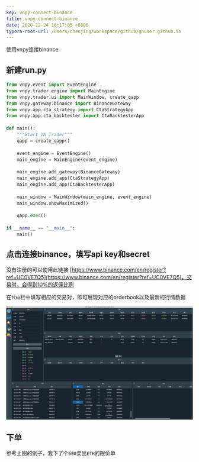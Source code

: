 ```yaml
---
key: vnpy-connect-binance
title: vnpy-connect-binance
date: 2020-12-24 16:17:05 +0800
typora-root-url: /Users/chenjing/workspace/github/gnuser.github.io
---
```

使用vnpy连接binance
<!--more-->

## 新建run.py

```python
from vnpy.event import EventEngine
from vnpy.trader.engine import MainEngine
from vnpy.trader.ui import MainWindow, create_qapp
from vnpy.gateway.binance import BinanceGateway
from vnpy.app.cta_strategy import CtaStrategyApp
from vnpy.app.cta_backtester import CtaBacktesterApp

def main():
    """Start VN Trader"""
    qapp = create_qapp()

    event_engine = EventEngine()
    main_engine = MainEngine(event_engine)

    main_engine.add_gateway(BinanceGateway)
    main_engine.add_app(CtaStrategyApp)
    main_engine.add_app(CtaBacktesterApp)

    main_window = MainWindow(main_engine, event_engine)
    main_window.showMaximized()

    qapp.exec()

if __name__ == "__main__":
    main()
```





## 点击连接binance，填写api key和secret

没有注册的可以使用此链接 [https://www.binance.com/en/register?ref=UC0VE7Q5](https://www.binance.com/en/register?ref=UC0VE7Q5)，交易时，会得到10%的返佣比例

在`代码`栏中填写相应的交易对，即可展现对应的orderbook以及最新的行情数据

![image-20201224162433033](/../../../../../../../media/2020-12-24-vnpy-connect-binance/image-20201224162433033.png)

## 下单

参考上图的例子，我下了个`600`卖出`ETH`的限价单

